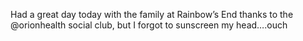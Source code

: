 <!--
id: 3131675924
link: http://kevinisom.info/post/3131675924/had-a-great-day-today-with-the-family-at-rainbows
slug: had-a-great-day-today-with-the-family-at-rainbows
date: Sun Feb 06 2011 12:18:22 GMT+1300 (NZDT)
raw: {"blog_name":"kevinisom","id":3131675924,"post_url":"http://kevinisom.info/post/3131675924/had-a-great-day-today-with-the-family-at-rainbows","slug":"had-a-great-day-today-with-the-family-at-rainbows","type":"text","date":"2011-02-05 23:18:22 GMT","timestamp":1296947902,"state":"published","format":"html","reblog_key":"ZRPQ3jwP","tags":[],"short_url":"http://tmblr.co/Zw68Yy2wgPKK","highlighted":[],"feed_item":"http://twitter.com/kev_nz/statuses/33815111407771648","from_feed_id":"650289","note_count":0,"title":null,"body":"<p>Had a great day today with the family at Rainbow&#8217;s End thanks to the @orionhealth social club, but I forgot to sunscreen my head&#8230;.ouch</p>"}
publish: 2011-02-06
tags: 
title: null
-->


Had a great day today with the family at Rainbow’s End thanks to the
@orionhealth social club, but I forgot to sunscreen my head….ouch


